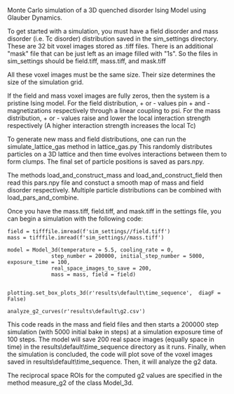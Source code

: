 Monte Carlo simulation of a 3D quenched disorder Ising Model using Glauber Dynamics.

To get started with a simulation, you must have a field disorder and mass disorder (i.e. Tc disorder) distribution saved in the sim_settings directory.
These are 32 bit voxel images stored as .tiff files. There is an additional "mask" file that can be just left as an image filled with "1s".
So the files in sim_settings should be field.tiff, mass.tiff, and mask.tiff

All these voxel images must be the same size. Their size determines the size of the simulation grid.

If the field and mass voxel images are fully zeros, then the system is a pristine Ising model.
For the field distribution, + or - values pin + and - magnetizations respectively through a linear coupling to psi.
For the mass distribution, + or - values raise and lower the local interaction strength respectively (A higher interaction strength increases the local Tc)

To generate new mass and field distributions, one can run the simulate_lattice_gas method in lattice_gas.py
This randomly distributes particles on a 3D lattice and then time evolves interactions between them to form clumps. The final set of particle positions is saved as pars.npy.

The methods load_and_construct_mass and load_and_construct_field then read this pars.npy file and constuct a smooth map of mass and field disorder respectively.
Multiple particle distributions can be combined with load_pars_and_combine.

Once you have the mass.tiff, field.tiff, and mask.tiff in the settings file, you can begin a simulation with the following code:

    field = tifffile.imread(f'sim_settings//field.tiff')
    mass = tifffile.imread(f'sim_settings//mass.tiff')
    
    model = Model_3d(temperature = 5.5, cooling_rate = 0,
                  step_number = 200000, initial_step_number = 5000, exposure_time = 100,
                  real_space_images_to_save = 200,
                  mass = mass, field = field)


    plotting.set_box_plots_3d(r'results\default\time_sequence',  diagF = False)
    
    analyze_g2_curves(r'results\default\g2.csv')
        

This code reads in the mass and field files and then starts a 200000 step simulation (with 5000 initial bake in steps) at a simulation exposure time of 100 steps.
The model will save 200 real space images (equally space in time) in the results\default\time_sequence directory as it runs.
Finally, when the simulation is concluded, the code will plot sove of the voxel images saved in results\default\time_sequence. Then, it will analyze the g2 data.

The reciprocal space ROIs for the computed g2 values are specified in the method measure_g2 of the class Model_3d.
